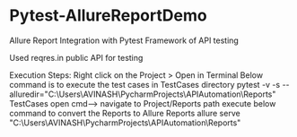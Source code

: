 # Pytest-AllureReportDemo
Allure Report Integration with Pytest Framework of API testing

Used reqres.in public API for testing

Execution Steps:
Right click on the Project > Open in Terminal
Below command is to execute the test cases in TestCases directory
pytest -v -s --alluredir="C:\Users\AVINASH\PycharmProjects\APIAutomation\Reports" TestCases
open cmd--> navigate to Project/Reports path
execute below command to convert the Reports to Allure Reports
allure serve "C:\Users\AVINASH\PycharmProjects\APIAutomation\Reports"
